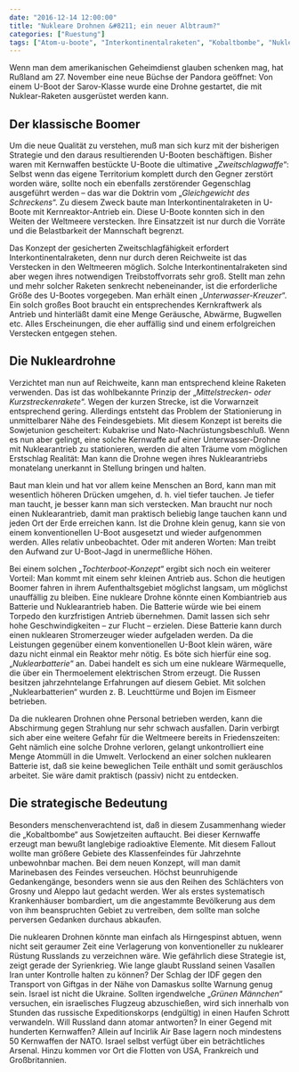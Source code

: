 ```yaml
---
date: "2016-12-14 12:00:00"
title: "Nukleare Drohnen &#8211; ein neuer Albtraum?"
categories: ["Ruestung"]
tags: ["Atom-u-boote", "Interkontinentalraketen", "Kobaltbombe", "Nuklearbatterie"]
---
```


Wenn man dem amerikanischen Geheimdienst glauben schenken mag, hat Rußland am 27. November eine neue Büchse der Pandora geöffnet: Von einem U-Boot der Sarov-Klasse wurde eine Drohne gestartet, die mit Nuklear-Raketen ausgerüstet werden kann.


## Der klassische Boomer

Um die neue Qualität zu verstehen, muß man sich kurz mit der bisherigen Strategie und den daraus resultierenden U-Booten beschäftigen. Bisher waren mit Kernwaffen bestückte U-Boote die ultimative „_Zweitschlagwaffe_“: Selbst wenn das eigene Territorium komplett durch den Gegner zerstört worden wäre, sollte noch ein ebenfalls zerstörender Gegenschlag ausgeführt werden – das war die Doktrin vom „_Gleichgewicht des Schreckens_“. Zu diesem Zweck baute man Interkontinentalraketen in U-Boote mit Kernreaktor-Antrieb ein. Diese U-Boote konnten sich in den Weiten der Weltmeere verstecken. Ihre Einsatzzeit ist nur durch die Vorräte und die Belastbarkeit der Mannschaft begrenzt.

Das Konzept der gesicherten Zweitschlagfähigkeit erfordert Interkontinentalraketen, denn nur durch deren Reichweite ist das Verstecken in den Weltmeeren möglich. Solche Interkontinentalraketen sind aber wegen ihres notwendigen Treibstoffvorrats sehr groß. Stellt man zehn und mehr solcher Raketen senkrecht nebeneinander, ist die erforderliche Größe des U-Bootes vorgegeben. Man erhält einen „_Unterwasser-Kreuzer_“. Ein solch großes Boot braucht ein entsprechendes Kernkraftwerk als Antrieb und hinterläßt damit eine Menge Geräusche, Abwärme, Bugwellen etc. Alles Erscheinungen, die eher auffällig sind und einem erfolgreichen Verstecken entgegen stehen.


## Die Nukleardrohne

Verzichtet man nun auf Reichweite, kann man entsprechend kleine Raketen verwenden. Das ist das wohlbekannte Prinzip der „_Mittelstrecken- oder Kurzstreckenrakete_“. Wegen der kurzen Strecke, ist die Vorwarnzeit entsprechend gering. Allerdings entsteht das Problem der Stationierung in unmittelbarer Nähe des Feindesgebiets. Mit diesem Konzept ist bereits die Sowjetunion gescheitert: Kubakrise und Nato-Nachrüstungsbeschluß. Wenn es nun aber gelingt, eine solche Kernwaffe auf einer Unterwasser-Drohne mit Nuklearantrieb zu stationieren, werden die alten Träume vom möglichen Erstschlag Realität: Man kann die Drohne wegen ihres Nuklearantriebs monatelang unerkannt in Stellung bringen und halten.

Baut man klein und hat vor allem keine Menschen an Bord, kann man mit wesentlich höheren Drücken umgehen, d. h. viel tiefer tauchen. Je tiefer man taucht, je besser kann man sich verstecken. Man braucht nur noch einen Nuklearantrieb, damit man praktisch beliebig lange tauchen kann und jeden Ort der Erde erreichen kann. Ist die Drohne klein genug, kann sie von einem konventionellen U-Boot ausgesetzt und wieder aufgenommen werden. Alles relativ unbeobachtet. Oder mit anderen Worten: Man treibt den Aufwand zur U-Boot-Jagd in unermeßliche Höhen.

Bei einem solchen „_Tochterboot-Konzept_“ ergibt sich noch ein weiterer Vorteil: Man kommt mit einem sehr kleinen Antrieb aus. Schon die heutigen Boomer fahren in ihrem Aufenthaltsgebiet möglichst langsam, um möglichst unauffällig zu bleiben. Eine nukleare Drohne könnte einen Kombiantrieb aus Batterie und Nuklearantrieb haben. Die Batterie würde wie bei einem Torpedo den kurzfristigen Antrieb übernehmen. Damit lassen sich sehr hohe Geschwindigkeiten – zur Flucht – erzielen. Diese Batterie kann durch einen nuklearen Stromerzeuger wieder aufgeladen werden. Da die Leistungen gegenüber einem konventionellen U-Boot klein wären, wäre dazu nicht einmal ein Reaktor mehr nötig. Es böte sich hierfür eine sog. „_Nuklearbatterie_“ an. Dabei handelt es sich um eine nukleare Wärmequelle, die über ein Thermoelement elektrischen Strom erzeugt. Die Russen besitzen jahrzehntelange Erfahrungen auf diesem Gebiet. Mit solchen „Nuklearbatterien“ wurden z. B. Leuchttürme und Bojen im Eismeer betrieben.

Da die nuklearen Drohnen ohne Personal betrieben werden, kann die Abschirmung gegen Strahlung nur sehr schwach ausfallen. Darin verbirgt sich aber eine weitere Gefahr für die Weltmeere bereits in Friedenszeiten: Geht nämlich eine solche Drohne verloren, gelangt unkontrolliert eine Menge Atommüll in die Umwelt. Verlockend an einer solchen nuklearen Batterie ist, daß sie keine beweglichen Teile enthält und somit geräuschlos arbeitet. Sie wäre damit praktisch (passiv) nicht zu entdecken.


## Die strategische Bedeutung

Besonders menschenverachtend ist, daß in diesem Zusammenhang wieder die „Kobaltbombe“ aus Sowjetzeiten auftaucht. Bei dieser Kernwaffe erzeugt man bewußt langlebige radioaktive Elemente. Mit diesem Fallout wollte man größere Gebiete des Klassenfeindes für Jahrzehnte unbewohnbar machen. Bei dem neuen Konzept, will man damit Marinebasen des Feindes verseuchen. Höchst beunruhigende Gedankengänge, besonders wenn sie aus den Reihen des Schlächters von Grosny und Aleppo laut gedacht werden. Wer als erstes systematisch Krankenhäuser bombardiert, um die angestammte Bevölkerung aus dem von ihm beanspruchten Gebiet zu vertreiben, dem sollte man solche perversen Gedanken durchaus abkaufen.

Die nuklearen Drohnen könnte man einfach als Hirngespinst abtuen, wenn nicht seit geraumer Zeit eine Verlagerung von konventioneller zu nuklearer Rüstung Russlands zu verzeichnen wäre. Wie gefährlich diese Strategie ist, zeigt gerade der Syrienkrieg. Wie lange glaubt Russland seinen Vasallen Iran unter Kontrolle halten zu können? Der Schlag der IDF gegen den Transport von Giftgas in der Nähe von Damaskus sollte Warnung genug sein. Israel ist nicht die Ukraine. Sollten irgendwelche „_Grünen Männchen_“ versuchen, ein israelisches Flugzeug abzuschießen, wird sich innerhalb von Stunden das russische Expeditionskorps (endgültig) in einen Haufen Schrott verwandeln. Will Russland dann atomar antworten? In einer Gegend mit hunderten Kernwaffen? Allein auf Incirlik Air Base lagern noch mindestens 50 Kernwaffen der NATO. Israel selbst verfügt über ein beträchtliches Arsenal. Hinzu kommen vor Ort die Flotten von USA, Frankreich und Großbritannien.

